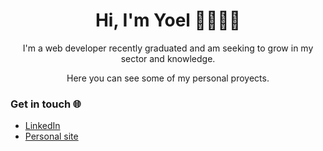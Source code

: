 <h1 align="center">Hi, I'm Yoel 👋🧑🏽‍💻</h1>

<p align="center">I'm a web developer recently graduated and am seeking to grow in my sector and knowledge.</p>
<p align="center">Here you can see some of my personal proyects.</p>

### Get in touch 🌐
- [LinkedIn](https://www.linkedin.com/in/yoel-villa-8a142723a/)
- [Personal site](https://www.yoelvilla.dev/)

<!--
**95yoel/95yoel** is a ✨ _special_ ✨ repository because its `README.md` (this file) appears on your GitHub profile.

Here are some ideas to get you started:

- 🔭 I’m currently working on ...
- 🌱 I’m currently learning ...
- 👯 I’m looking to collaborate on ...
- 🤔 I’m looking for help with ...
- 💬 Ask me about ...
- 📫 How to reach me: ...
- 😄 Pronouns: ...
- ⚡ Fun fact: ...
-->
